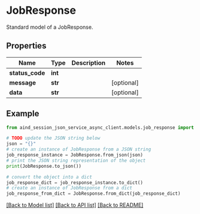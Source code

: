 # JobResponse

Standard model of a JobResponse.

## Properties

Name | Type | Description | Notes
------------ | ------------- | ------------- | -------------
**status_code** | **int** |  | 
**message** | **str** |  | [optional] 
**data** | **str** |  | [optional] 

## Example

```python
from aind_session_json_service_async_client.models.job_response import JobResponse

# TODO update the JSON string below
json = "{}"
# create an instance of JobResponse from a JSON string
job_response_instance = JobResponse.from_json(json)
# print the JSON string representation of the object
print(JobResponse.to_json())

# convert the object into a dict
job_response_dict = job_response_instance.to_dict()
# create an instance of JobResponse from a dict
job_response_from_dict = JobResponse.from_dict(job_response_dict)
```
[[Back to Model list]](../README.md#documentation-for-models) [[Back to API list]](../README.md#documentation-for-api-endpoints) [[Back to README]](../README.md)


